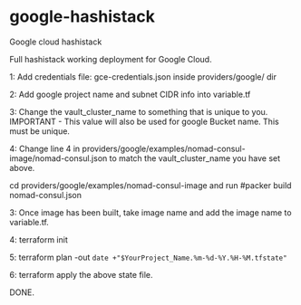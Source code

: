 # google-hashistack
Google cloud hashistack

Full hashistack working deployment for Google Cloud.

1: Add credentials file: gce-credentials.json inside providers/google/ dir

2: Add google project name and subnet CIDR info into variable.tf

3: Change the vault_cluster_name to something that is unique to you. IMPORTANT - This value will also be used for google Bucket name. This must be unique.

4: Change line 4 in providers/google/examples/nomad-consul-image/nomad-consul.json to match the vault_cluster_name you have set above.

cd providers/google/examples/nomad-consul-image and run
   #packer build nomad-consul.json
   
3: Once image has been built, take image name and add the image name to variable.tf.

4: terraform init

5: terraform plan -out `date +"$YourProject_Name.%m-%d-%Y.%H-%M.tfstate"`

6: terraform apply the above state file.

DONE.
